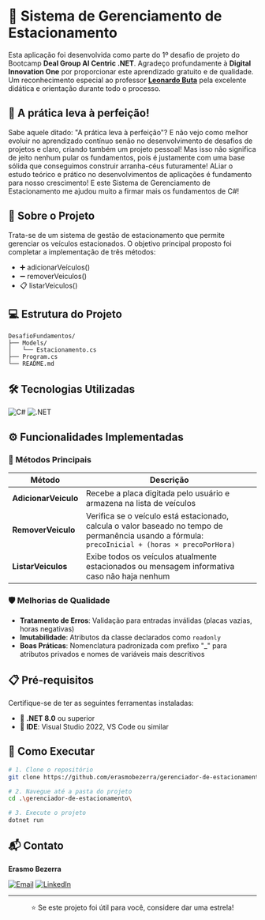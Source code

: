 # 🚗 Sistema de Gerenciamento de Estacionamento

Esta aplicação foi desenvolvida como parte do 1º desafio de projeto do Bootcamp **Deal Group AI Centric .NET**. Agradeço profundamente à **Digital Innovation One** por proporcionar este aprendizado gratuito e de qualidade. Um reconhecimento especial ao professor **[Leonardo Buta](https://www.linkedin.com/in/leonardo-buta/)** pela excelente didática e orientação durante todo o processo.

## 🚀 A prática leva à perfeição!
Sabe aquele ditado: "A prática leva à perfeição"? E não vejo como melhor evoluir no aprendizado contínuo senão no desenvolvimento de desafios de projetos e claro, criando também um projeto pessoal! Mas isso não significa de jeito nenhum pular os fundamentos, pois é justamente com uma base sólida que conseguimos construir arranha-céus futuramente! ALiar o estudo teórico e prático no desenvolvimentos de aplicações é fundamento para nosso crescimento! E este Sistema de Gerenciamento de Estacionamento me ajudou muito a firmar mais os fundamentos de C#! 

## 📖 Sobre o Projeto

Trata-se de um sistema de gestão de estacionamento que permite gerenciar os veículos estacionados. O objetivo principal proposto foi completar a implementação de três métodos: 

- ➕ adicionarVeículos()
- ➖ removerVeiculos()
- 📋 listarVeiculos()


## 💻 Estrutura do Projeto

```
DesafioFundamentos/
├── Models/
│   └── Estacionamento.cs
├── Program.cs
└── README.md
```
## 🛠️ Tecnologias Utilizadas

<div>      
  <img alt="C#" src="https://img.shields.io/badge/C%23-239120?logo=c-sharp&logoColor=white&style=for-the-badge" />
  <img alt=".NET" src="https://img.shields.io/badge/.NET-5C2D91?logo=.net&logoColor=white&style=for-the-badge" />  
</div>  


## ⚙️ Funcionalidades Implementadas
### 🔧 Métodos Principais

| Método | Descrição |
|--------|-----------|
| **AdicionarVeiculo** | Recebe a placa digitada pelo usuário e armazena na lista de veículos |
| **RemoverVeiculo** | Verifica se o veículo está estacionado, calcula o valor baseado no tempo de permanência usando a fórmula: `precoInicial + (horas × precoPorHora)` |
| **ListarVeiculos** | Exibe todos os veículos atualmente estacionados ou mensagem informativa caso não haja nenhum |

### 🛡️ Melhorias de Qualidade

- **Tratamento de Erros**: Validação para entradas inválidas (placas vazias, horas negativas)
- **Imutabilidade**: Atributos da classe declarados como `readonly`
- **Boas Práticas**: Nomenclatura padronizada com prefixo "_" para atributos privados e nomes de variáveis mais descritivos

## 📋 Pré-requisitos

Certifique-se de ter as seguintes ferramentas instaladas:

- 🔹 **.NET 8.0** ou superior
- 🔹 **IDE**: Visual Studio 2022, VS Code ou similar

## 🚀 Como Executar

```bash
# 1. Clone o repositório
git clone https://github.com/erasmobezerra/gerenciador-de-estacionamento.git

# 2. Navegue até a pasta do projeto
cd .\gerenciador-de-estacionamento\

# 3. Execute o projeto
dotnet run
```
## 📬 Contato

<div align="left">

**Erasmo Bezerra**

[![Email](https://img.shields.io/badge/Email-D14836?style=for-the-badge&logo=gmail&logoColor=white)](mailto:erasmo.ads.tech@gmail.com)
[![LinkedIn](https://img.shields.io/badge/LinkedIn-0077B5?style=for-the-badge&logo=linkedin&logoColor=white)](https://www.linkedin.com/in/erasmobezerra/)

</div>

---

<div align="center">
  <p>⭐ Se este projeto foi útil para você, considere dar uma estrela!</p>
</div>
